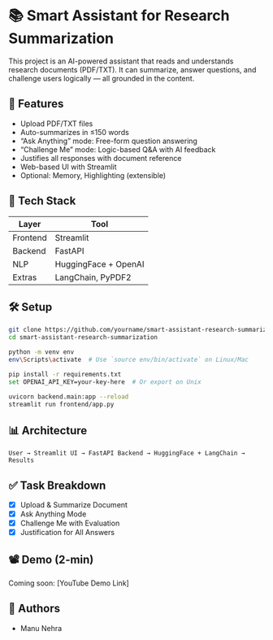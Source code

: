 # 📚 Smart Assistant for Research Summarization

This project is an AI-powered assistant that reads and understands research documents (PDF/TXT). It can summarize, answer questions, and challenge users logically — all grounded in the content.

## 🚀 Features

- Upload PDF/TXT files
- Auto-summarizes in ≤150 words
- “Ask Anything” mode: Free-form question answering
- “Challenge Me” mode: Logic-based Q&A with AI feedback
- Justifies all responses with document reference
- Web-based UI with Streamlit
- Optional: Memory, Highlighting (extensible)

## 🧠 Tech Stack

| Layer     | Tool              |
|-----------|-------------------|
| Frontend  | Streamlit         |
| Backend   | FastAPI           |
| NLP       | HuggingFace + OpenAI |
| Extras    | LangChain, PyPDF2 |

## 🛠 Setup

```bash
git clone https://github.com/yourname/smart-assistant-research-summarization.git
cd smart-assistant-research-summarization

python -m venv env
env\Scripts\activate  # Use `source env/bin/activate` on Linux/Mac

pip install -r requirements.txt
set OPENAI_API_KEY=your-key-here  # Or export on Unix

uvicorn backend.main:app --reload
streamlit run frontend/app.py
```

## 📊 Architecture

```
User → Streamlit UI → FastAPI Backend → HuggingFace + LangChain → Results
```

## ✅ Task Breakdown

- [x] Upload & Summarize Document
- [x] Ask Anything Mode
- [x] Challenge Me with Evaluation
- [x] Justification for All Answers

## 📽 Demo (2-min)
Coming soon: [YouTube Demo Link]

## 🧠 Authors
- Manu Nehra